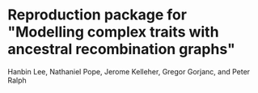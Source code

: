 # Reproduction package for "Modelling complex traits with ancestral recombination graphs"

Hanbin Lee, Nathaniel Pope, Jerome Kelleher, Gregor Gorjanc, and Peter Ralph
